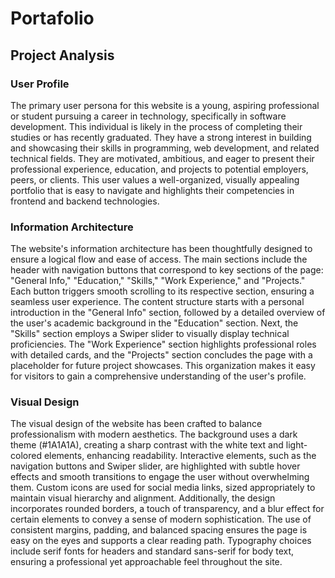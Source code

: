 # Portafolio


## Project Analysis

### User Profile
The primary user persona for this website is a young, aspiring professional or student pursuing a career in technology, specifically in software development. This individual is likely in the process of completing their studies or has recently graduated. They have a strong interest in building and showcasing their skills in programming, web development, and related technical fields. They are motivated, ambitious, and eager to present their professional experience, education, and projects to potential employers, peers, or clients. This user values a well-organized, visually appealing portfolio that is easy to navigate and highlights their competencies in frontend and backend technologies.

### Information Architecture
The website's information architecture has been thoughtfully designed to ensure a logical flow and ease of access. The main sections include the header with navigation buttons that correspond to key sections of the page: "General Info," "Education," "Skills," "Work Experience," and "Projects." Each button triggers smooth scrolling to its respective section, ensuring a seamless user experience. The content structure starts with a personal introduction in the "General Info" section, followed by a detailed overview of the user's academic background in the "Education" section. Next, the "Skills" section employs a Swiper slider to visually display technical proficiencies. The "Work Experience" section highlights professional roles with detailed cards, and the "Projects" section concludes the page with a placeholder for future project showcases. This organization makes it easy for visitors to gain a comprehensive understanding of the user's profile.

### Visual Design
The visual design of the website has been crafted to balance professionalism with modern aesthetics. The background uses a dark theme (#1A1A1A), creating a sharp contrast with the white text and light-colored elements, enhancing readability. Interactive elements, such as the navigation buttons and Swiper slider, are highlighted with subtle hover effects and smooth transitions to engage the user without overwhelming them. Custom icons are used for social media links, sized appropriately to maintain visual hierarchy and alignment. Additionally, the design incorporates rounded borders, a touch of transparency, and a blur effect for certain elements to convey a sense of modern sophistication. The use of consistent margins, padding, and balanced spacing ensures the page is easy on the eyes and supports a clear reading path. Typography choices include serif fonts for headers and standard sans-serif for body text, ensuring a professional yet approachable feel throughout the site.

